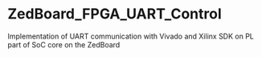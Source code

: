 # ZedBoard_FPGA_UART_Control
Implementation of UART communication with Vivado and Xilinx SDK on PL part of SoC core on the ZedBoard
